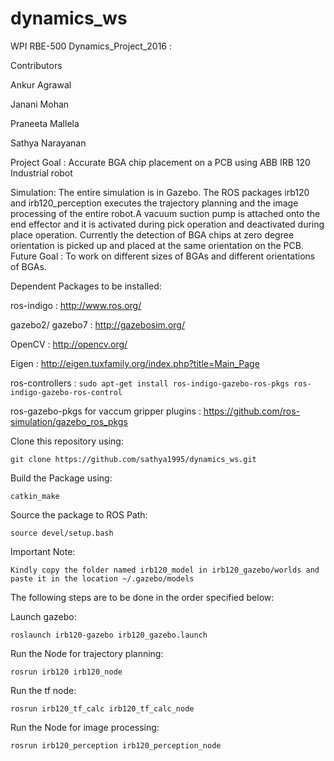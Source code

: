 # dynamics_ws

WPI RBE-500 Dynamics_Project_2016 :

Contributors

Ankur Agrawal

Janani Mohan

Praneeta Mallela

Sathya Narayanan

Project Goal : Accurate BGA chip placement on a PCB using ABB IRB 120 Industrial robot

Simulation: The entire simulation is in Gazebo. The ROS packages irb120 and irb120_perception executes the trajectory planning and the image processing of the entire robot.A vacuum suction pump is attached onto the end effector and it is activated during pick operation and deactivated during place operation. Currently the detection of BGA chips at zero degree orientation is picked up and placed at the same orientation on the PCB. Future Goal : To work on different sizes of BGAs and different orientations of BGAs.

Dependent Packages to be installed:

ros-indigo : http://www.ros.org/

gazebo2/ gazebo7 : http://gazebosim.org/

OpenCV : http://opencv.org/

Eigen : http://eigen.tuxfamily.org/index.php?title=Main_Page

ros-controllers : ``` sudo apt-get install ros-indigo-gazebo-ros-pkgs ros-indigo-gazebo-ros-control ```
 
ros-gazebo-pkgs for vaccum gripper plugins : https://github.com/ros-simulation/gazebo_ros_pkgs

Clone this repository using: 

``` git clone https://github.com/sathya1995/dynamics_ws.git ```


Build the Package using:

```
catkin_make
```

Source the package to ROS Path: 
```
source devel/setup.bash
```

Important Note:

```
Kindly copy the folder named irb120_model in irb120_gazebo/worlds and paste it in the location ~/.gazebo/models
```

The following steps are to be done in the order specified below: 

Launch gazebo: 

``` roslaunch irb120-gazebo irb120_gazebo.launch ```

Run the Node for trajectory planning: 

``` rosrun irb120 irb120_node ```

Run the tf node: 

``` rosrun irb120_tf_calc irb120_tf_calc_node ```

Run the Node for image processing: 

``` rosrun irb120_perception irb120_perception_node ```
